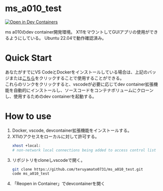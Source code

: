 # ms_a010_test
[![Open in Dev Containers](https://img.shields.io/static/v1?label=Dev%20Containers&message=Open&color=blue&logo=visualstudiocode)](https://vscode.dev/redirect?url=vscode://ms-vscode-remote.remote-containers/cloneInVolume?url=https://github.com/teruyamato0731/ms_a010_test)

ms a010のdev container開発環境。
X11をマウントしてGUIアプリの使用ができるようにしている。
Ubuntu 22.04で動作確認済み。

# Quick Start
あなたがすでにVS CodeとDockerをインストールしている場合は、上記のバッジまたは[こちら](https://vscode.dev/redirect?url=vscode://ms-vscode-remote.remote-containers/cloneInVolume?url=https://github.com/teruyamato0731/ms_a010_test)をクリックすることで使用することができる。<br>
これらのリンクをクリックすると、vscodeが必要に応じてdev container拡張機能を自動的にインストールし、ソースコードをコンテナボリュームにクローンし、使用するためのdev containerを起動する。

# How to use
1. Docker, vscode, devcontainer拡張機能をインストールする。
1. X11のアクセスをローカルに対して許可する。
    ```bash
    xhost +local:
    # non-network local connections being added to access control list
    ```
1. リポジトリをcloneしvscodeで開く。
    ```bash
    git clone https://github.com/teruyamato0731/ms_a010_test.git
    code ms_a010_test
    ```
1. 「Reopen in Container」でdevcontainerを開く
